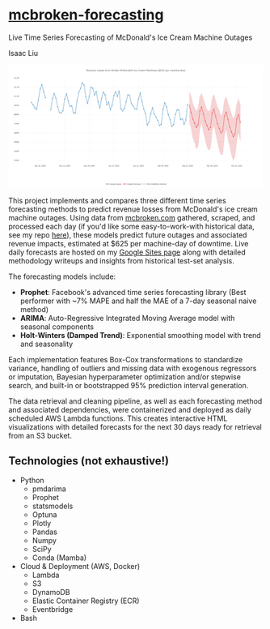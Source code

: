 # [mcbroken-forecasting](https://sites.google.com/view/isaac-liu/demos/live-mcbroken-forecasts)

Live Time Series Forecasting of McDonald's Ice Cream Machine Outages

Isaac Liu

![1740541243644](image/README/1740541243644.png)

This project implements and compares three different time series forecasting methods to predict revenue losses from McDonald's ice cream machine outages. Using data from [mcbroken.com](https://mcbroken.com/) gathered, scraped, and processed each day (if you'd like some easy-to-work-with historical data, see my repo [here](https://github.com/ijyliu/mcbroken-daily-historical)), these models predict future outages and associated revenue impacts, estimated at $625 per machine-day of downtime. Live daily forecasts are hosted on my [Google Sites page](https://sites.google.com/view/isaac-liu/demos/live-mcbroken-forecasts) along with detailed methodology writeups and insights from historical test-set analysis.

The forecasting models include:

- **Prophet**: Facebook's advanced time series forecasting library (Best performer with ~7% MAPE and half the MAE of a 7-day seasonal naive method)
- **ARIMA**: Auto-Regressive Integrated Moving Average model with seasonal components
- **Holt-Winters (Damped Trend)**: Exponential smoothing model with trend and seasonality

Each implementation features Box-Cox transformations to standardize variance, handling of outliers and missing data with exogenous regressors or imputation, Bayesian hyperparameter optimization and/or stepwise search, and built-in or bootstrapped 95% prediction interval generation.

The data retrieval and cleaning pipeline, as well as each forecasting method and associated dependencies, were containerized and deployed as daily scheduled AWS Lambda functions. This creates interactive HTML visualizations with detailed forecasts for the next 30 days ready for retrieval from an S3 bucket.

## Technologies (not exhaustive!)

- Python
  - pmdarima
  - Prophet
  - statsmodels
  - Optuna
  - Plotly
  - Pandas
  - Numpy
  - SciPy
  - Conda (Mamba)
- Cloud & Deployment (AWS, Docker)
  - Lambda
  - S3
  - DynamoDB
  - Elastic Container Registry (ECR)
  - Eventbridge
- Bash
